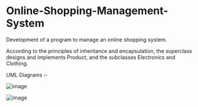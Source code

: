 # Online-Shopping-Management-System
Development of a program to manage an online shopping system.

According to the principles of inheritance and encapsulation, the superclass designs and implements Product, and the subclasses Electronics and Clothing.

UML Diagrams :-

![image](https://github.com/user-attachments/assets/bc323304-5a0c-4e10-b8d4-e69c2707efe8)

![image](https://github.com/user-attachments/assets/71dafe02-9144-46aa-a626-21ec3ea54fa8)
